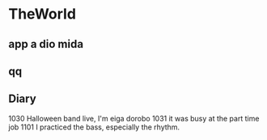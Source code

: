 # TheWorld
 
## app a dio mida
## qq

## Diary
1030 Halloween band live, I'm eiga dorobo
1031 it was busy at the part time job
1101 I practiced the bass, especially the rhythm.
